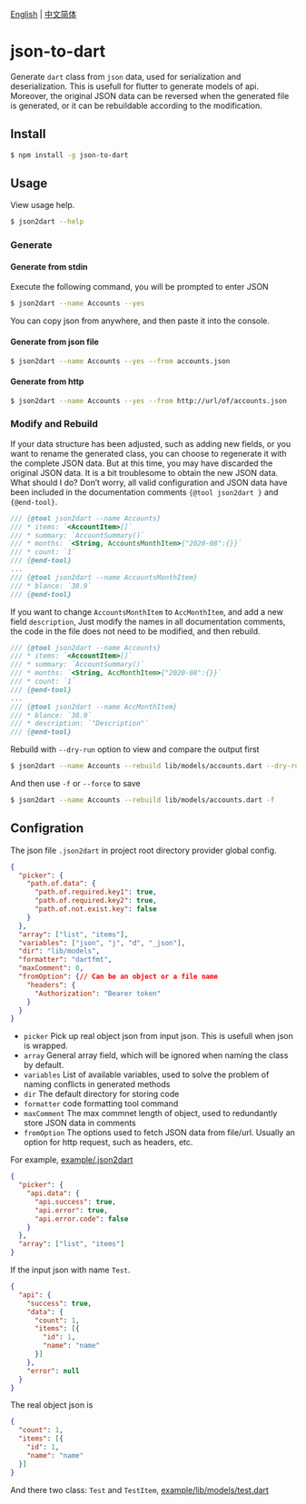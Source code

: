 [English](https://github.com/wenjunxiao/json-to-dart/blob/master/README.md) | [中文简体](https://github.com/wenjunxiao/json-to-dart/blob/master/README-ZH.md)

# json-to-dart

  Generate `dart` class from `json` data, used for serialization and deserialization.
  This is usefull for flutter to generate models of api.
  Moreover, the original JSON data can be reversed when the generated file is generated,
  or it can be rebuildable according to the modification.

## Install

```bash
$ npm install -g json-to-dart
```

## Usage

  View usage help.
```bash
$ json2dart --help
```

### Generate

#### Generate from stdin

  Execute the following command, you will be prompted to enter JSON
```bash
$ json2dart --name Accounts --yes
```
  You can copy json from anywhere, and then paste it into the console.

#### Generate from json file

```bash
$ json2dart --name Accounts --yes --from accounts.json
```

#### Generate from http

```bash
$ json2dart --name Accounts --yes --from http://url/of/accounts.json
```

### Modify and Rebuild
  If your data structure has been adjusted, such as adding new fields,
  or you want to rename the generated class, you can choose to regenerate it 
  with the complete JSON data. But at this time, you may have discarded the
  original JSON data. It is a bit troublesome to obtain the new JSON data. 
  What should I do? Don’t worry, all valid configuration and JSON data
  have been included in the documentation comments `{@tool json2dart }` and `{@end-tool}`.

```dart
/// {@tool json2dart --name Accounts}
/// * items: `<AccountItem>[]`
/// * summary: `AccountSummary()`
/// * months: `<String, AccountsMonthItem>{"2020-08":{}}`
/// * count: `1`
/// {@end-tool}
...
/// {@tool json2dart --name AccountsMonthItem}
/// * blance: `38.9`
/// {@end-tool}
```
  If you want to change `AccountsMonthItem` to `AccMonthItem`, 
  and add a new field `description`,  Just modify the names in all documentation comments,
  the code in the file does not need to be modified, and then rebuild.

```dart
/// {@tool json2dart --name Accounts}
/// * items: `<AccountItem>[]`
/// * summary: `AccountSummary()`
/// * months: `<String, AccMonthItem>{"2020-08":{}}`
/// * count: `1`
/// {@end-tool}
...
/// {@tool json2dart --name AccMonthItem}
/// * blance: `38.9`
/// * description: `"Description"`
/// {@end-tool}
```
  Rebuild with `--dry-run` option to view and compare the output first
```bash
$ json2dart --name Accounts --rebuild lib/models/accounts.dart --dry-run
```
  And then use `-f` or `--force` to save
```bash
$ json2dart --name Accounts --rebuild lib/models/accounts.dart -f
```

## Configration

  The json file `.json2dart` in project root directory provider global config.
```json
{
  "picker": {
    "path.of.data": {
      "path.of.required.key1": true,
      "path.of.required.key2": true,
      "path.of.not.exist.key": false
    }
  },
  "array": ["list", "items"],
  "variables": ["json", "j", "d", "_json"],
  "dir": "lib/models", 
  "formatter": "dartfmt",
  "maxComment": 0,
  "fromOption": {// Can be an object or a file name
    "headers": {
      "Authorization": "Bearer token"
    }
  }
}
```

* `picker` Pick up real object json from input json. This is usefull when json is wrapped.
* `array` General array field, which will be ignored when naming the class by default.
* `variables` List of available variables, used to solve the problem of naming conflicts in generated methods
* `dir` The default directory for storing code
* `formatter` code formatting tool command
* `maxComment` The max commnet length of object, used to redundantly store JSON data in comments
* `fromOption` The options used to fetch JSON data from file/url. Usually an option for http request, such as headers, etc.

 For example, [example/.json2dart](example/.json2dart)
```json
{
  "picker": {
    "api.data": {
      "api.success": true,
      "api.error": true,
      "api.error.code": false
    }
  },
  "array": ["list", "items"]
}
```

  If the input json with name `Test`.
```json
{
  "api": {
    "success": true,
    "data": {
      "count": 1,
      "items": [{
        "id": 1,
        "name": "name"
      }]
    },
    "error": null
  }
}
```
  The real object json is
```json
{
  "count": 1,
  "items": [{
    "id": 1,
    "name": "name"
  }]
}
```
  And there two class: `Test` and `TestItem`, 
  [example/lib/models/test.dart](example/lib/models/test.dart)
